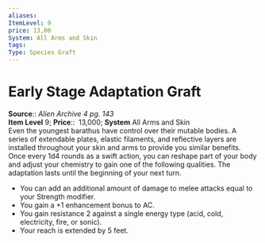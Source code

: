 ```yaml
---
aliases: 
ItemLevel: 9
price: 13,00
System: All Arms and Skin
tags: 
Type: Species Graft
---
```


# Early Stage Adaptation Graft

**Source**:: _Alien Archive 4 pg. 143_  
**Item Level** 9;
**Price**::  13,000; **System** All Arms and Skin  
Even the youngest barathus have control over their mutable bodies. A series of extendable plates, elastic filaments, and reflective layers are installed throughout your skin and arms to provide you similar benefits. Once every 1d4 rounds as a swift action, you can reshape part of your body and adjust your chemistry to gain one of the following qualities. The adaptation lasts until the beginning of your next turn.

-   You can add an additional amount of damage to melee attacks equal to your Strength modifier.
-   You gain a +1 enhancement bonus to AC.
-   You gain resistance 2 against a single energy type (acid, cold, electricity, fire, or sonic).
-   Your reach is extended by 5 feet.

